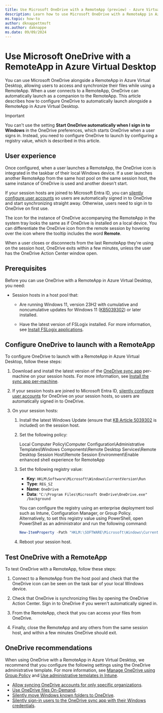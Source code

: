 ```yaml
---
title: Use Microsoft OneDrive with a RemoteApp (preview) - Azure Virtual Desktop
description: Learn how to use Microsoft OneDrive with a RemoteApp in Azure Virtual Desktop.
ms.topic: how-to
author: dknappettmsft
ms.author: daknappe
ms.date: 09/09/2024
---
```


# Use Microsoft OneDrive with a RemoteApp in Azure Virtual Desktop 

You can use Microsoft OneDrive alongside a RemoteApp in Azure Virtual Desktop, allowing users to access and synchronize their files while using a RemoteApp. When a user connects to a RemoteApp, OneDrive can automatically launch as a companion to the RemoteApp. This article describes how to configure OneDrive to automatically launch alongside a RemoteApp in Azure Virtual Desktop.

> [!IMPORTANT]
> You can't use the setting **Start OneDrive automatically when I sign in to Windows** in the OneDrive preferences, which starts OneDrive when a user signs in. Instead, you need to configure OneDrive to launch by configuring a registry value, which is described in this article.

## User experience

Once configured, when a user launches a RemoteApp, the OneDrive icon is integrated in the taskbar of their local Windows device. If a user launches another RemoteApp from the same host pool on the same session host, the same instance of OneDrive is used and another doesn't start.

If your session hosts are joined to Microsoft Entra ID, you can [silently configure user accounts](/sharepoint/use-silent-account-configuration) so users are automatically signed in to OneDrive and start synchronizing straight away. Otherwise, users need to sign in to OneDrive on first use.

The icon for the instance of OneDrive accompanying the RemoteApp in the system tray looks the same as if OneDrive is installed on a local device. You can differentiate the OneDrive icon from the remote session by hovering over the icon where the tooltip includes the word **Remote**.

When a user closes or disconnects from the last RemoteApp they're using on the session host, OneDrive exits within a few minutes, unless the user has the OneDrive Action Center window open.

## Prerequisites

Before you can use OneDrive with a RemoteApp in Azure Virtual Desktop, you need:

- Session hosts in a host pool that:

    - Are running Windows 11, version 23H2 with cumulative and noncumulative updates for Windows 11 ([KB5039302](https://support.microsoft.com/en-us/topic/june-25-2024-kb5039302-os-builds-22621-3810-and-22631-3810-preview-0ab34e3f-bca9-4a52-a1a4-404bf8162f58)) or later installed.
    
    - Have the latest version of FSLogix installed. For more information, see [Install FSLogix applications](/fslogix/how-to-install-fslogix).

## Configure OneDrive to launch with a RemoteApp

To configure OneDrive to launch with a RemoteApp in Azure Virtual Desktop, follow these steps:

1. Download and install the latest version of the [OneDrive sync app](https://www.microsoft.com/microsoft-365/onedrive/download) per-machine on your session hosts. For more information, see [Install the sync app per-machine](/sharepoint/per-machine-installation).

1. If your session hosts are joined to Microsoft Entra ID, [silently configure user accounts](/sharepoint/use-silent-account-configuration) for OneDrive on your session hosts, so users are automatically signed in to OneDrive.

1. On your session hosts:

    1. Install the latest Windows Update (ensure that [KB Article 5039302](https://support.microsoft.com/en-us/topic/june-25-2024-kb5039302-os-builds-22621-3810-and-22631-3810-preview-0ab34e3f-bca9-4a52-a1a4-404bf8162f58) is included) on the session host. 

    2. Set the following policy: 
    
          Local Computer Policy\Computer Configuration\Administrative Templates\Windows Components\Remote Desktop Services\Remote Desktop Session Host\Remote Session Environment\Enable enhanced shell experience for RemoteApp 

    3. Set the following registry value:

       - **Key**: `HKLM\Software\Microsoft\Windows\CurrentVersion\Run`
       - **Type**: `REG_SZ`
       - **Name**: `OneDrive`
       - **Data**: `"C:\Program Files\Microsoft OneDrive\OneDrive.exe" /background`

       You can configure the registry using an enterprise deployment tool such as Intune, Configuration Manager, or Group Policy. Alternatively, to set this registry value using PowerShell, open PowerShell as an administrator and run the following command:
    
       ```powershell
       New-ItemProperty -Path "HKLM:\SOFTWARE\Microsoft\Windows\CurrentVersion\Run" -Name OneDrive -PropertyType String -Value '"C:\Program Files\Microsoft OneDrive\OneDrive.exe" /background' -Force
       ```
    
    4. Reboot your session host.

## Test OneDrive with a RemoteApp

To test OneDrive with a RemoteApp, follow these steps:

1. Connect to a RemoteApp from the host pool and check that the OneDrive icon can be seen on the task bar of your local Windows device.

1. Check that OneDrive is synchronizing files by opening the OneDrive Action Center. Sign in to OneDrive if you weren't automatically signed in.

1. From the RemoteApp, check that you can access your files from OneDrive.

1. Finally, close the RemoteApp and any others from the same session host, and within a few minutes OneDrive should exit.

## OneDrive recommendations

When using OneDrive with a RemoteApp in Azure Virtual Desktop, we recommend that you configure the following settings using the OneDrive administrative template. For more information, see [Manage OneDrive using Group Policy](/sharepoint/use-group-policy#manage-onedrive-using-group-policy) and [Use administrative templates in Intune](/sharepoint/configure-sync-intune).

- [Allow syncing OneDrive accounts for only specific organizations](/sharepoint/use-group-policy#allow-syncing-onedrive-accounts-for-only-specific-organizations).
- [Use OneDrive files On-Demand](/sharepoint/use-group-policy#use-onedrive-files-on-demand).
- [Silently move Windows known folders to OneDrive](/sharepoint/use-group-policy#silently-move-windows-known-folders-to-onedrive).
- [Silently sign-in users to the OneDrive sync app with their Windows credentials](/sharepoint/use-group-policy#silently-sign-in-users-to-the-onedrive-sync-app-with-their-windows-credentials).
